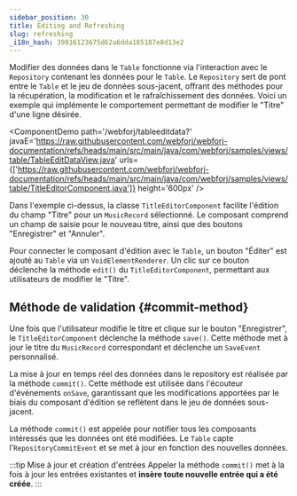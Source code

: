 ```yaml
---
sidebar_position: 30
title: Editing and Refreshing
slug: refreshing
_i18n_hash: 39816123675d62a6dda185187e8d13e2
---
```

Modifier des données dans le `Table` fonctionne via l'interaction avec le `Repository` contenant les données pour le `Table`. Le `Repository` sert de pont entre le `Table` et le jeu de données sous-jacent, offrant des méthodes pour la récupération, la modification et le rafraîchissement des données. Voici un exemple qui implémente le comportement permettant de modifier le "Titre" d'une ligne désirée.

<ComponentDemo 
path='/webforj/tableeditdata?' 
javaE='https://raw.githubusercontent.com/webforj/webforj-documentation/refs/heads/main/src/main/java/com/webforj/samples/views/table/TableEditDataView.java'
urls={['https://raw.githubusercontent.com/webforj/webforj-documentation/refs/heads/main/src/main/java/com/webforj/samples/views/table/TitleEditorComponent.java']}
height='600px'
/>

Dans l'exemple ci-dessus, la classe `TitleEditorComponent` facilite l'édition du champ "Titre" pour un `MusicRecord` sélectionné. Le composant comprend un champ de saisie pour le nouveau titre, ainsi que des boutons "Enregistrer" et "Annuler".

Pour connecter le composant d'édition avec le `Table`, un bouton "Éditer" est ajouté au `Table` via un `VoidElementRenderer`. Un clic sur ce bouton déclenche la méthode `edit()` du `TitleEditorComponent`, permettant aux utilisateurs de modifier le "Titre".

## Méthode de validation {#commit-method}

Une fois que l'utilisateur modifie le titre et clique sur le bouton "Enregistrer", le `TitleEditorComponent` déclenche la méthode `save()`. Cette méthode met à jour le titre du `MusicRecord` correspondant et déclenche un `SaveEvent` personnalisé.

La mise à jour en temps réel des données dans le repository est réalisée par la méthode `commit()`. Cette méthode est utilisée dans l'écouteur d'événements `onSave`, garantissant que les modifications apportées par le biais du composant d'édition se reflètent dans le jeu de données sous-jacent.

La méthode `commit()` est appelée pour notifier tous les composants intéressés que les données ont été modifiées. Le `Table` capte l'`RepositoryCommitEvent` et se met à jour en fonction des nouvelles données.

:::tip Mise à jour et création d'entrées
Appeler la méthode `commit()` met à la fois à jour les entrées existantes et **insère toute nouvelle entrée qui a été créée**.
:::

